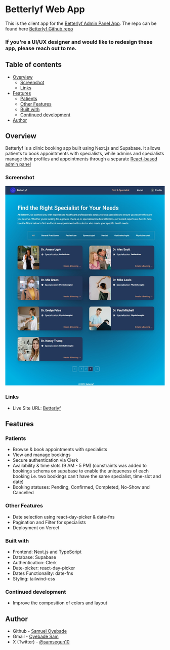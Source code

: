 # Betterlyf Web App

This is the client app for the [Betterlyf Admin Panel App](https://www.betterlyf-admin.vercel.app/). The repo can be found here [Betterlyf Github repo](https://github.com/Samsegun/betterlyf-admin)

### If you're a UI/UX designer and would like to redesign these app, please reach out to me.

## Table of contents

-   [Overview](#overview)
    -   [Screenshot](#screenshot)
    -   [Links](#links)
-   [Features](#features)
    -   [Patients](#patients)
    -   [Other Features](#other-features)
    -   [Built with](#built-with)
    -   [Continued development](#continued-development)
-   [Author](#author)
<!-- -   [Acknowledgments](#acknowledgments) -->

## Overview

Betterlyf is a clinic booking app built using Next.js and Supabase. It allows patients to book appointments with specialists, while admins and specialists manage their profiles and appointments through a separate [React-based admin panel](https://github.com/Samsegun/betterlyf-admin)

### Screenshot

![screenshot](./betterlyf-client.jpeg)

### Links

-   Live Site URL: [Betterlyf](https://betterlyf.vercel.app)

## Features

### Patients

-   Browse & book appointments with specialists
-   View and manage bookings
-   Secure authentication via Clerk
-   Availability & time slots (9 AM - 5 PM) (constraints was added to bookings schema on supabase to enable the uniqueness of each booking i.e. two bookings can't have the same specialist, time-slot and date)
-   Booking statuses: Pending, Confirmed, Completed, No-Show and Cancelled

### Other Features

-   Date selection using react-day-picker & date-fns
-   Pagination and Filter for specialists
-   Deployment on Vercel

### Built with

-   Frontend: Next.js and TypeScript
-   Database: Supabase
-   Authentication: Clerk
-   Date-picker: react-day-picker
-   Dates Functionality: date-fns
-   Styling: tailwind-css

### Continued development

-   Improve the composition of colors and layout

## Author

-   Github - [Samuel Oyebade](https://github.com/Samsegun/)
-   Gmail - [Oyebade Sam](mailto:oyebadesegunsam@gmail.com)
-   X (Twitter) - [@samsegun10](https://www.twitter.com/samsegun10)
